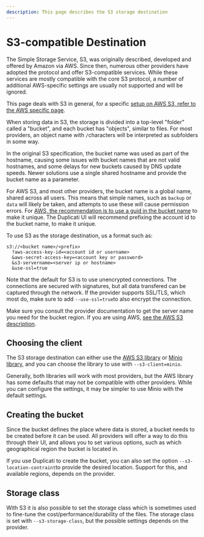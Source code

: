 ```yaml
---
description: This page describes the S3 storage destination
---
```


# S3-compatible Destination

The Simple Storage Service, S3, was originally described, developed and offered by Amazon via AWS. Since then, numerous other providers have adopted the protocol and offer S3-compatible services. While these services are mostly compatible with the core S3 protocol, a number of additional AWS-specific settings are usually not supported and will be ignored.

This page deals with S3 in general, for a specific [setup on AWS S3, refer to the AWS specific page](../provider-specific-destinations/amazon-s3-destination.md).

When storing data in S3, the storage is divided into a top-level "folder" called a "bucket", and each bucket has "objects", similar to files. For most providers, an object name with `/`characters will be interpreted as subfolders in some way.

In the original S3 specification, the bucket name was used as part of the hostname, causing some issues with bucket names that are not valid hostnames, and some delays for new buckets caused by DNS update speeds. Newer solutions use a single shared hostname and provide the bucket name as a parameter.

For AWS S3, and most other providers, the bucket name is a global name, shared across all users. This means that simple names, such as `backup` or `data` will likely be taken, and attempts to use these will cause permission errors. For [AWS, the recommendation is to use a guid in the bucket name](https://docs.aws.amazon.com/AmazonS3/latest/userguide/bucketnamingrules.html#automatically-created-buckets) to make it unique. The Duplicati UI will recommend prefixing the account id to the bucket name, to make it unique.

To use S3 as the storage destination, us a format such as:

```
s3://<bucket name>/<prefix>
  ?aws-access-key-id=<account id or username>
  &aws-secret-access-key=<account key or password>
  &s3-servername=<server ip or hostname>
  &use-ssl=true
```

Note that the default for S3 is to use unencrypted connections. The connections are secured with signatures, but all data transfered can be captured through the network. If the provider supports SSL/TLS, which most do, make sure to add `--use-ssl=true`to also encrypt the connection.

Make sure you consult the provider documentation to get the server name you need for the bucket region. If you are using AWS, [see the AWS S3 description](../provider-specific-destinations/amazon-s3-destination.md).

## Choosing the client

The S3 storage destination can either use the [AWS S3 library](https://docs.aws.amazon.com/sdk-for-net/v3/developer-guide/csharp_s3_code_examples.html) or [Minio library](https://min.io/docs/minio/linux/developers/dotnet/minio-dotnet.html), and you can choose the library to use with `--s3-client=minio`.

Generally, both libraries will work with most providers, but the AWS library has some defaults that may not be compatible with other providers. While you can configure the settings, it may be simpler to use Minio with the default settings.

## Creating the bucket

Since the bucket defines the place where data is stored, a bucket needs to be created before it can be used. All providers will offer a way to do this through their UI, and allows you to set various options, such as which geographical region the bucket is located in.

If you use Duplicati to create the bucket, you can also set the option `--s3-location-contraint`to provide the desired location. Support for this, and available regions, depends on the provider.&#x20;

## Storage class

With S3 it is also possible to set the storage class which is sometimes used to fine-tune the cost/performance/durability of the files. The storage class is set with `--s3-storage-class`, but the possible settings depends on the provider.
